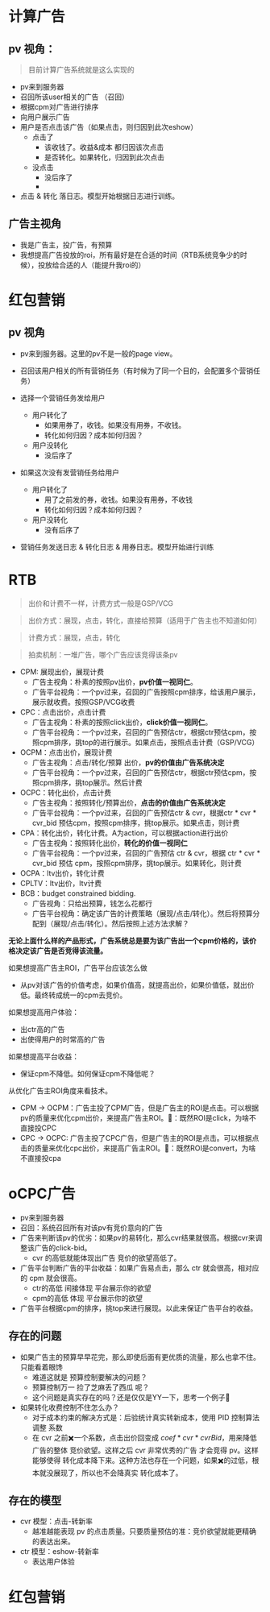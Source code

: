 
# 计算广告
## pv 视角：
> 目前计算广告系统就是这么实现的
* pv来到服务器
* 召回所该user相关的广告 （召回）
* 根据cpm对广告进行排序
* 向用户展示广告
* 用户是否点击该广告（如果点击，则归因到此次eshow）
	* 点击了
		* 该收钱了。收益&成本 都归因该次点击
		* 是否转化。如果转化，归因到此次点击
	* 没点击
		* 没后序了
		* 
* 点击 & 转化 落日志。模型开始根据日志进行训练。

## 广告主视角

* 我是广告主，投广告，有预算
* 我想提高广告投放的roi，所有最好是在合适的时间（RTB系统竞争少的时候），投放给合适的人（能提升我roi的）

# 红包营销

## pv 视角

* pv来到服务器。这里的pv不是一般的page view。
* 召回该用户相关的所有营销任务（有时候为了同一个目的，会配置多个营销任务）
* 选择一个营销任务发给用户
	* 用户转化了
		* 如果用券了，收钱。如果没有用券，不收钱。
		* 转化如何归因？成本如何归因？
	* 用户没转化
		* 没后序了

* 如果这次没有发营销任务给用户
	* 用户转化了
		* 用了之前发的券，收钱。如果没有用券，不收钱
		* 转化如何归因？成本如何归因？
	* 用户没转化 
		* 没有后序了
* 营销任务发送日志 & 转化日志 & 用券日志。模型开始进行训练


# RTB
> 出价和计费不一样，计费方式一般是GSP/VCG

> 出价方式：展现，点击，转化，直接给预算（适用于广告主也不知道如何）

> 计费方式：展现，点击，转化

> 拍卖机制：一堆广告，哪个广告应该竞得该条pv


* CPM: 展现出价，展现计费
	* 广告主视角：朴素的按照pv出价，**pv价值一视同仁**。
	* 广告平台视角：一个pv过来，召回的广告按照cpm排序，给该用户展示，展示就收费。按照GSP/VCG收费
* CPC：点击出价，点击计费
	* 广告主视角：朴素的按照click出价，**click价值一视同仁**。
	* 广告平台视角：一个pv过来，召回的广告预估ctr，根据ctr预估cpm，按照cpm排序，挑top的进行展示。如果点击，按照点击计费（GSP/VCG）
* OCPM：点击出价，展现计费
	* 广告主视角：点击/转化/预算 出价，**pv的价值由广告系统决定**
	* 广告平台视角：一个pv过来，召回的广告预估ctr，根据ctr预估cpm，按照cpm排序，挑top展示。然后计费
* OCPC：转化出价，点击计费
	* 广告主视角：按照转化/预算出价，**点击的价值由广告系统决定**
	* 广告平台视角：一个pv过来，召回的广告预估ctr & cvr，根据ctr * cvr * cvr_bid 预估cpm，按照cpm排序，挑top展示。如果点击，则计费
* CPA：转化出价，转化计费。A为action，可以根据action进行出价
	* 广告主视角：按照转化出价，**转化的价值一视同仁**
	* 广告平台视角：一个pv过来，召回的广告预估 ctr & cvr，根据 ctr * cvr * cvr_bid 预估 cpm，按照cpm排序，挑top展示。如果转化，则计费
* OCPA：ltv出价，转化计费 
* CPLTV：ltv出价，ltv计费
* BCB：budget constrained bidding. 
	* 广告视角：只给出预算，钱怎么花都行
	* 广告平台视角：确定该广告的计费策略（展现/点击/转化）。然后将预算分配到（展现/点击/转化）。然后按照上述方法求解？

**无论上面什么样的产品形式，广告系统总是要为该广告出一个cpm价格的，该价格决定该广告是否竞得该流量。**

如果想提高广告主ROI，广告平台应该怎么做
* 从pv对该广告的价值考虑，如果价值高，就提高出价，如果价值低，就出价低。最终转成统一的cpm去竞价。

如果想提高用户体验：
* 出ctr高的广告
* 出使得用户的时常高的广告

如果想提高平台收益：
* 保证cpm不降低。如何保证cpm不降低呢？

从优化广告主ROI角度来看技术。

* CPM -> OCPM：广告主投了CPM广告，但是广告主的ROI是点击。可以根据pv的质量来优化cpm出价，来提高广告主ROI。🤔️：既然ROI是click，为啥不直接投CPC
* CPC -> OCPC: 广告主投了CPC广告，但是广告主的ROI是点击。可以根据点击的质量来优化cpc出价，来提高广告主ROI。🤔️：既然ROI是convert，为啥不直接投cpa


# oCPC广告

* pv来到服务器
* 召回：系统召回所有对该pv有竞价意向的广告
* 广告来判断该pv的优劣：如果pv的易转化，那么cvr结果就很高。根据cvr来调整该广告的click-bid。
	* cvr 的高低就能体现出广告 竞价的欲望高低了。
* 广告平台判断广告的平台收益：如果广告易点击，那么 ctr 就会很高，相对应的 cpm 就会很高。
	* ctr的高低 间接体现 平台展示你的欲望
	* cpm的高低 体现 平台展示你的欲望
* 广告平台根据cpm的排序，挑top来进行展现。以此来保证广告平台的收益。

## 存在的问题

* 如果广告主的预算早早花完，那么即使后面有更优质的流量，那么也拿不住。只能看着眼馋
	* 难道这就是 预算控制要解决的问题？
	* 预算控制万一 捡了芝麻丢了西瓜 呢？
	* 这个问题是真实存在的吗？还是仅仅是YY一下，思考一个例子🤔
* 如果转化收费控制不住怎么办？
	* 对于成本约束的解决方式是：后验统计真实转新成本，使用 PID 控制算法调整 系数
	* 在 cvr 之前✖️一个系数，点击出价回变成 $coef * cvr * cvrBid$，用来降低广告的整体 竞价欲望。这样之后 cvr 非常优秀的广告 才会竞得 pv。这样能够使得 转化成本降下来。这种方法也存在一个问题，如果✖️的过低，根本就没展现了，所以也不会降真实 转化成本了。

## 存在的模型

* cvr 模型：点击-转新率
	* 越准越能表现 pv 的点击质量。只要质量预估的准：竞价欲望就能更精确的表达出来。
* ctr 模型：eshow-转新率
	* 表达用户体验
	
	
# 红包营销



